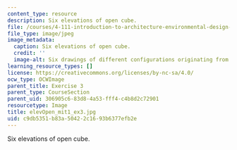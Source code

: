 ```yaml
---
content_type: resource
description: Six elevations of open cube.
file: /courses/4-111-introduction-to-architecture-environmental-design-spring-2014/c9db5351b83a50422c1693b6377efb2e_elevOpen_mit1_ex3.jpg
file_type: image/jpeg
image_metadata:
  caption: Six elevations of open cube.
  credit: ''
  image-alt: Six drawings of different configurations originating from a square.
learning_resource_types: []
license: https://creativecommons.org/licenses/by-nc-sa/4.0/
ocw_type: OCWImage
parent_title: Exercise 3
parent_type: CourseSection
parent_uid: 306905c6-83d8-4a53-fff4-c4b8d2c72901
resourcetype: Image
title: elevOpen_mit1_ex3.jpg
uid: c9db5351-b83a-5042-2c16-93b6377efb2e
---
```

Six elevations of open cube.